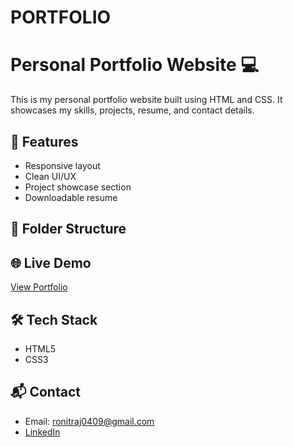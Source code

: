 # PORTFOLIO
# Personal Portfolio Website 💻

This is my personal portfolio website built using HTML and CSS. It showcases my skills, projects, resume, and contact details.

## 🚀 Features
- Responsive layout
- Clean UI/UX
- Project showcase section
- Downloadable resume

## 📁 Folder Structure

## 🌐 Live Demo
[View Portfolio]( https://ronit049.github.io/PORTFOLIO/)

## 🛠️ Tech Stack
- HTML5
- CSS3

## 📬 Contact
- Email: ronitraj0409@gmail.com
- [LinkedIn](www.linkedin.com/in/ronit-raj-114181315)
